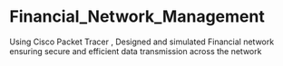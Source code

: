 # Financial_Network_Management
Using Cisco Packet Tracer , Designed and simulated Financial network ensuring secure and efficient data transmission across the network
